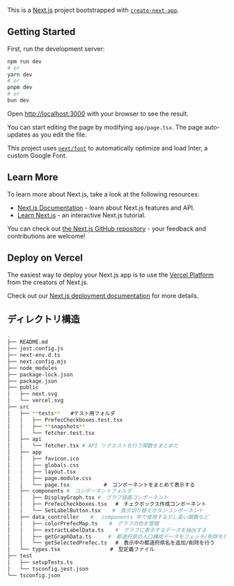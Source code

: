 This is a [Next.js](https://nextjs.org/) project bootstrapped with [`create-next-app`](https://github.com/vercel/next.js/tree/canary/packages/create-next-app).

## Getting Started

First, run the development server:

```bash
npm run dev
# or
yarn dev
# or
pnpm dev
# or
bun dev
```

Open [http://localhost:3000](http://localhost:3000) with your browser to see the result.

You can start editing the page by modifying `app/page.tsx`. The page auto-updates as you edit the file.

This project uses [`next/font`](https://nextjs.org/docs/basic-features/font-optimization) to automatically optimize and load Inter, a custom Google Font.

## Learn More

To learn more about Next.js, take a look at the following resources:

- [Next.js Documentation](https://nextjs.org/docs) - learn about Next.js features and API.
- [Learn Next.js](https://nextjs.org/learn) - an interactive Next.js tutorial.

You can check out [the Next.js GitHub repository](https://github.com/vercel/next.js/) - your feedback and contributions are welcome!

## Deploy on Vercel

The easiest way to deploy your Next.js app is to use the [Vercel Platform](https://vercel.com/new?utm_medium=default-template&filter=next.js&utm_source=create-next-app&utm_campaign=create-next-app-readme) from the creators of Next.js.

Check out our [Next.js deployment documentation](https://nextjs.org/docs/deployment) for more details.

## ディレクトリ構造

```bash
.
├── README.md
├── jest.config.js
├── next-env.d.ts
├── next.config.mjs
├── node_modules
├── package-lock.json
├── package.json
├── public
│   ├── next.svg
│   └── vercel.svg
├── src
│   ├── **tests**　　#テスト用フォルダ
│   │   ├── PrefecCheckboxes.test.tsx
│   │   ├── **snapshots**
│   │   └── fetcher.test.tsx
│   ├── api
│   │   └── fetcher.tsx # API リクエストを行う関数をまとめた
│   ├── app
│   │   ├── favicon.ico
│   │   ├── globals.css
│   │   ├── layout.tsx
│   │   ├── page.module.css
│   │   └── page.tsx 　　　　　　#　コンポーネントをまとめて表示する
│   ├── components #　コンポーネントフォルダ
│   │   ├── DisplayGraph.tsx #　グラフ描画コンポーネント
│   │   ├── PrefecCheckboxes.tsx 　#　チェクボックス作成コンポーネント
│   │   └── SetLabelButton.tsx 　 #　表示切り替えボタンコンポーネント
│   ├── data_controller 　 #　 components 中で使用する少し長い関数など
│   │   ├── colorPrefecMap.ts 　 #　グラフの色を管理
│   │   ├── extractLabelData.ts 　 #　グラフに表示するデータを抽出する
│   │   ├── getGraphData.ts 　　 #　都道府県の人口構成データをフェッチ/削除を行う
│   │   └── getSelectedPrefec.ts 　#　表示中の都道府県名を追加/削除を行う
│   └── types.tsx 　　　　　　　　　#　型定義ファイル
├── test
│   ├── setupTests.ts
│   └── tsconfig.jest.json
└── tsconfig.json
```
